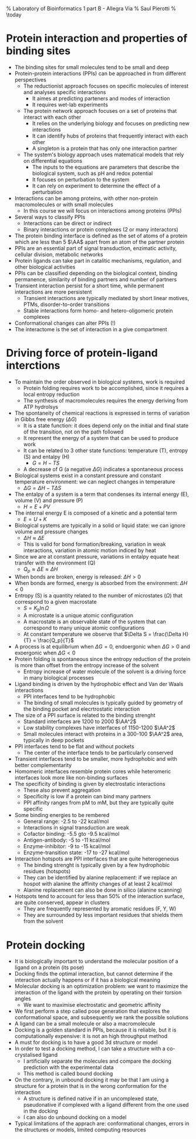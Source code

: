 % Laboratory of Bioinformatics 1 part B - Allegra Via
% Saul Pierotti
% \today

# Protein interaction and properties of binding sites
* The binding sites for small molecules tend to be small and deep
* Protein-protein interactions (PPIs) can be approached in from different perspectives
	* The reductionist approach focuses on specific molecules of interest and analyses specific interactions
		* It aimes at predicting parteners and modes of interaction
		* It requires wet-lab experiments
	* The protein network approach focuses on a set of proteins that interact with each other
		* It relies on the underlying biology and focuses on predicting new interactions
		* It can identify hubs of proteins that frequently interact with each other
		* A singleton is a protein that has only one interaction partner
	* The system's biology approach uses matematical models that rely on differential equations
		* The inputs to the equations are parameters that describe the biological system, such as pH and redox potential
		* It focuses on perturbation to the system
		* It can rely on experiment to determine the effect of a perturbation
* Interactions can be among proteins, with other non-protein macromolecules or with small molecules
	* In this course we will focus on interactions among proteins (PPIs)
* Several ways to classify PPIs
	* Interactions can be direct or indirect
	* Binary interactions or protein complexes (2 or many interactors)
* The protein binding interface is defined as the set of atoms of a protein which are less than 5 $\AA$ apart from an atom of the partner protein
* PPIs are an essential part of signal transduction, enzimatic activity, cellular division, metabolic networks
* Protein ligands can take part in catalitic mechanisms, regulation, and other biological activities
* PPIs can be classified depending on the biological context, binding permanence, similarity of binding partners and number of partners
* Transient interaction persist for a short time, while permanent interactions are more persistent
	* Transient interactions are typically mediated by short linear motives, PTMs, disorder-to-order transitions
	* Stable interactions form homo- and hetero-oligomeric protein complexes
* Conformational changes can alter PPIs (!)
* The interactome is the set of interaction in a give compartment

# Driving force of protein-ligand interctions
* To maintain the order observed in biological systems, work is required
	* Protein folding requires work to be accomplished, since it requires a local entropy reduction
	* The synthesis of macromolecules requires the energy deriving from ATP hydrolsys
* The spontaneity of chemical reactions is expressed in terms of variation in Gibbs free energy ($\Delta G$)
	* It is a state function: it does depend only on the initial and final state of the transition, not on the path followed
	* It represent the energy of a system that can be used to produce work
	* It can be related to 3 other state functions: temperature (T), entropy (S) and entalpy (H)
		* $G = H - TS$
	* A decrease of G (a negative $\Delta G$) indicates a spontaneous process
* Biological systems exist in a constant pressure and constant temperature environment: we can neglect changes in temperature
	* $\Delta G = \Delta H - T \Delta S$
* The entalpy of a system is a term that condenses its internal energy (E), volume (V) and pressure (P)
	* $H = E + PV$
* The internal energy E is composed of a kinetic and a potential term
	* $E = U + K$
* Biological systems are typically in a solid or liquid state: we can ignore volume and pressure changes
	* $\Delta H \approx \Delta E$
	* This is valid for bond formation/breaking, variation in weak interactions, variation in atomic motion indiced by heat
* Since we are at constant pressure, variations in entalpy equate heat transfer with the environment (Q)
	* $Q_p \approx \Delta E \approx \Delta H$
* When bonds are broken, energy is released: $\Delta H > 0$
* When bonds are formed, energy is absorbed from the environment: $\Delta H < 0$
* Entropy (S) is a quantity related to the number of microstates ($\Omega$) that correspond to a given macrostate
	* $S = K_b \ln{\Omega}$
	* A microstate is a unique atomic configuration
	* A macrostate is an observable state of the system that can correspond to many unique atomic configurations
	* At constant temperature we observe that $\Delta S = \frac{\Delta H}{T} = \frac{Q_p}{T}$
* A process is at equilibrium when $\Delta G = 0$, endoergonic when $\Delta G > 0$ and exoergonic when $\Delta G < 0$
* Protein folding is spontaneous since the entropy reduction of the protein is more than offset from the entropy increase of the solvent
	* Entropy increase of water molecule of the solvent is a driving force in many biological processes
* Ligand binding is driven by the hydrophobic effect and Van der Waals interactions
	* PPI interfaces tend to be hydrophobic
	* The binding of small molecules is typically guided by geometry of the binding pocket and elecrtrostatic interaction
* The size of a PPI surface is related to the binding strenght
	* Standard interfaces are 1200 to 2000 $\AA^2$
	* Low stability complexes have interfaces of 1150-1200 $\AA^2$
	* Small molecules interact with proteins in a 300-100 $\AA^2$ area, typically in deep pockets
* PPI interfaces tend to be flat and without pockets
	* The center of the interface tends to be particularly conserved
* Transient interfaces tend to be smaller, more hydrophobic and with better complementarity
* Homomeric interfaces resemble protein cores while heteromeric interfaces look more like non-binding surfaces
* The specificity of binding is given by electrostatic interactions
	* These also prevent aggregation
	* Specificity is low if a protein can bind many partners
	* PPI affinity ranges from pM to mM, but they are typically quite specific
* Some binding energies to be rembered
	* General range: -2.5 to -22 kcal/mol
	* Interactions in signal transduction are weak
	* Cofactor binding: -5.5 gto -9.5 kcal/mol
	* Antigen-antibody: -5 to -11 kcal/mol
	* Enzyme-inhibitor: -9 to -15 kcal/mol
	* Enzyme-transition state: -17 to -27 kcal/mol
* Interaction hotspots are PPI interfaces that are quite heterogeneous
	* The binding strenght is typically given by a few hydrophobic residues (hotspots)
	* They can be identified by alanine replacement: if we replace an hospot with alanine the affinity changes of at least 2 kcal/mol
	* Alanine replacement can also be done in silico (alanine scanning)
* Hotspots tend to account for less than 50% of the interaction surface, are quite conserved, appear in clusters
	* They are frequently represented by aromatic residues (F, Y, W)
	* They are surrounded by less important residues that shields them from the solvent

# Protein docking
* It is biologically important to understand the molecular position of a ligand on a protein (its pose)
* Docking finds the optimal interaction, but cannot determine if the interaction actually happens or if it has a biological meaning
* Molecular docking is an optimization problem: we want to maximize the interaction of the ligand with the protein by operating on their torsion angles
	* We want to maximise electrostatic and geometric affinity
* We first perform a step called pose generation that explores the conformational space, and subsequently we rank the possible solutions
* A ligand can be a small molecule or also a macromolecule
* Docking is a golden standard in PPIs, because it is reliable, but it is computationally expensive: it is not an high throughput method
* A must for docking is to have a good 3d structure or model
* In order to test a docking method, I can take a structure with a co-crystalised ligand
	* I artificially separate the molecules and compare the docking prediction with the experimental data
	* This method is called bound docking
* On the contrary, in unbound docking it may be that I am using a structure for a protein that is in the wrong conformation for the interaction
	* A structure is defined native if in an uncomplexed state, pseudonative if complexed with a ligand different from the one used in the docking
	* I can also do unbound docking on a model
* Typical limitations of the apprach are: conformational changes, errors in the structures or models, limited computing resources
